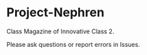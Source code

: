 # Project-Nephren

Class Magazine of Innovative Class 2.

Please ask questions or report errors in Issues.
